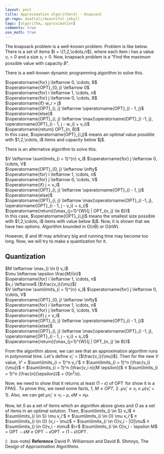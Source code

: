 ```yaml
---
layout: post
title: Approximation algorithm(4) - Knapsack
gh-repo: daattali/beautiful-jekyll
tags: [algorithm, approximation]
comments: true
use_math: true
---
```


The knapsack problem is a well-known problem.
Problem is like below.
There is a set of items $I = \\{1,2,\cdots,n$}, where each item $i$ has a value $v_i > 0$ and a size $s_i > 0$.
Now, knapsack problem is a "Find the maximum possible value with capacity $B$".

There is a well-known dynamic programming algorithm to solve this.
<div class="alg">
    $\operatorname{for} j \leftarrow 0, \cdots, B$<br>
    <div class="alg">
        $\operatorname{OPT}_{0, j} \leftarrow 0$
    </div>
    $\operatorname{for} i \leftarrow 1, \cdots, n$<br>
    <div class="alg">
        $\operatorname{for} j \leftarrow 0, \cdots, B$<br>
        <div class="alg">
            $\operatorname{if} w_i > j$<br>
            <div class="alg">
                $\operatorname{OPT}_{i, j} \leftarrow \operatorname{OPT}_{i - 1, j}$
            </div>
            $\operatorname{else}$<br>
            <div class="alg">
                $\operatorname{OPT}_{i, j} \leftarrow \max(\operatorname{OPT}_{i -1, j}, \operatorname{OPT}_{i - 1, j - w_i} + v_i)$
            </div>
        </div>
    </div>
    $\operatorname{return} OPT_{n, B}$
</div>
In this case, $\operatorname{OPT}_{i,j}$ means an optimal value possible with $1,2,\cdots, i$ items and capacity below $j$.

There is an alternative algorithm to solve this.
<div class="alg">
    $V \leftarrow \sum\limits_{i = 1}^{n} v_i$
    $\operatorname{for} j \leftarrow 0, \cdots, V$<br>
    <div class="alg">
        $\operatorname{OPT}_{0, j} \leftarrow \infty$
    </div>
    $\operatorname{for} i \leftarrow 1, \cdots, n$<br>
    <div class="alg">
        $\operatorname{for} j \leftarrow 0, \cdots, V$<br>
        <div class="alg">
            $\operatorname{if} j < v_i$<br>
            <div class="alg">
                $\operatorname{OPT}_{i, j} \leftarrow \operatorname{OPT}_{i - 1, j}$
            </div>
            $\operatorname{else}$<br>
            <div class="alg">
                $\operatorname{OPT}_{i, j} \leftarrow \max(\operatorname{OPT}_{i -1, j}, \operatorname{OPT}_{i - 1, j - v_i} + s_i)$
            </div>
        </div>
    </div>
    $\operatorname{return}(\max_{j=1}^{W}{j | OPT_{n, j} \le B})$
</div>
In this case, $\operatorname{OPT}_{i,j}$ means the smallest size possible with $1,2,\cdots, i$ items with value below $j$.
Now, it is shown that we have two options.
Algorithm bounded in O(nB) or O(nW).

However, $B$ and $W$ may arbitrary big and running time may become too long.
Now, we will try to make a quantization for it.

## Quantization
<div class="alg">
    $M \leftarrow \max_{i \in I} v_i$<br>
    $\mu \leftarrow \epsilon \frac{M}{n}$<br>
    $\operatorname{for} i \leftarrow 1, \cdots, n$<br>
    <div class="alg">
        $v_i \leftarrow$ [$\frac{v_i}{\mu}$]
    </div>
    $V \leftarrow \sum\limits_{i = 1}^{n} v_i$
    $\operatorname{for} j \leftarrow 0, \cdots, V$<br>
    <div class="alg">
        $\operatorname{OPT}_{0, j} \leftarrow \infty$
    </div>
    $\operatorname{for} i \leftarrow 1, \cdots, n$<br>
    <div class="alg">
        $\operatorname{for} j \leftarrow 0, \cdots, V$<br>
        <div class="alg">
            $\operatorname{if} j < v_i$<br>
            <div class="alg">
                $\operatorname{OPT}_{i, j} \leftarrow \operatorname{OPT}_{i - 1, j}$
            </div>
            $\operatorname{else}$<br>
            <div class="alg">
                $\operatorname{OPT}_{i, j} \leftarrow \max(\operatorname{OPT}_{i -1, j}, \operatorname{OPT}_{i - 1, j - v_i} + s_i)$
            </div>
        </div>
    </div>
    $\operatorname{return}(\max_{j=1}^{W}{j | OPT_{n, j} \le B})$
</div>

From the algorithm above, we can see that an approximation algorithm runs in polynomial time.
Let's define $v_i'$ $=$ [$\frac{v_i}{\mu}$].
Then for the new $V$ value, $V'$ $=$ $\sum\limits_{i = 1}^n v_i'$ $\le$ $\sum\limits_{i = 1}^n (\frac{v_i}{\mu})$ $=$ $\sum\limits_{i = 1}^n (\frac{v_i n}{M \epsilon})$ $\le$ $\sum\limits_{i = 1}^n (\frac{n}{\epsilon})$ $=$ $O(n^2/\epsilon)$.

Now, we need to show that it returns at least $(1 - \epsilon)$ of $\operatorname{OPT}$ for show it is a $\operatorname{FPAS}$.
To prove this, we need some facts, 1, $M \le OPT$, 2. $\mu v_i' \le v_i \le \mu(v_i' + 1)$.
Also, we can get $\mu v_i' \ge v_i - \mu$, $\epsilon M = n \mu$.

Now, let $S$ as a set of items which an algorithm above gives and $O$ as a set of items in an optimal solution.
Then, $\sum\limits_{i \in S} v_i$ $\ge$ $\sum\limits_{i \in S} \mu v_i'$ $\ge$ $\sum\limits_{i \in O} \mu v_i'$ $\ge$ $\sum\limits_{i \in O} (v_i - \mu)$ $=$ $\sum\limits_{i \in O}v_i - |O|\mu$ $\ge$ $\sum\limits_{i \in O}v_i - n\mu$ $\=$ $\sum\limits_{i \in O}v_i - \epsilon M$ $=$ $\operatorname{OPT} - \epsilon M$ $\ge$ $\operatorname{OPT} - \epsilon \operatorname{OPT}$ $=$ $(1 - \epsilon)\operatorname{OPT}$.

{: .box-note}
**Reference** David P. Williamson and David B. Shmoys, The Design of Approximation Algorithms.